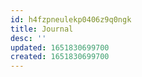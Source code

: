 ```yaml
---
id: h4fzpneulekp0406z9q0ngk
title: Journal
desc: ''
updated: 1651830699700
created: 1651830699700
---
```



